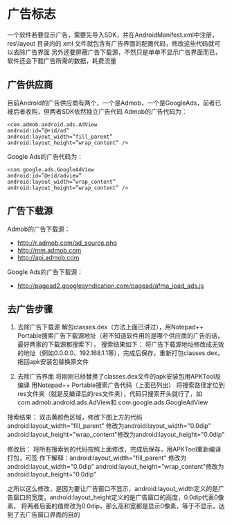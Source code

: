 # 广告标志

一个软件若要显示广告，需要先导入SDK，并在AndroidManifest.xml中注册，
res\layout 目录内的 xml 文件就包含有广告界面的配置代码，修改这些代码就可以去除广告界面
另外还要屏蔽广告下载源，不然只是单单不显示广告界面而已，软件还会下载广告所需的数据，耗费流量

## 广告供应商
目前Android的广告供应商有两个，一个是Admob，一个是GoogleAds，前者已被后者收购，但两者SDK依然独立广告代码
Admob的广告代码为：
```
<com.admob.android.ads.AdView
android:id=”@+id/ad”
android:layout_width=”fill_parent”
android:layout_height=”wrap_content” />
```
Google Ads的广告代码为：
```
<com.google.ads.GoogleAdView
android:id=”@+id/adview”
android:layout_width=”wrap_content”
android:layout_height=”wrap_content” />
```

## 广告下载源
Admob的广告下载源：
- http://r.admob.com/ad_source.php
- http://mm.admob.com
- http://api.admob.com

Google Ads的广告下载源：
- http://pagead2.googlesyndication.com/pagead/afma_load_ads.js

## 去广告步骤
1. 去除广告下载源
解包classes.dex（方法上面已讲过），用Notepad++ Portable搜索广告下载源地址（若不知道软件用的是哪个供应商的广告的话，最好两家的下载源都搜索下），
搜索结果如下：
将广告下载源地址修改成无效的地址（例如0.0.0.0、192.168.1.1等），完成后保存，重新打包classes.dex，拖回apk安装包替换原文件

2. 去除广告界面
将刚刚已经替换了classes.dex文件的apk安装包用APKTool反编译
用Notepad++ Portable搜索广告代码（上面已列出）
将搜索路径定位到res文件夹（就是反编译后的res文件夹），代码只搜索开头就行了，如com.admob.android.ads.AdView和 com.google.ads.GoogleAdView

搜索结果：
双击黄颜色区域，修改下图上方的代码
android:layout_width="fill_parent" 修改为android:layout_width="0.0dip"
android:layout_height="wrap_content"修改为android:layout_height="0.0dip"

修改后：
将所有搜索到的代码按照上面修改，完成后保存，用APKTool重新编译打包，可签
作下解释：android:layout_width="fill_parent" 修改为android:layout_width="0.0dip"
android:layout_height="wrap_content"修改为android:layout_height="0.0dip"

之所以这么修改，是因为要让广告窗口不显示，android:layout_width定义的是广告窗口的宽度，android:layout_height定义的是广告窗口的高度，0.0dip代表0像素，
将两者后面的值修改为0.0dip，那么高和宽都是显示0像素，等于不显示，达到了去广告窗口界面的目的
